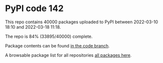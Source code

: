 # PyPI code 142

This repo contains 40000 packages uploaded to PyPI between 
2022-03-10 18:10 and 2022-03-18 11:18.

The repo is 84% (33895/40000) complete.

Package contents can be found [in the code branch](https://github.com/pypi-data/pypi-mirror-142/tree/code/packages).

A browsable package list for all repositories [all packages here](https://pypi-data.github.io/website/repositories/pypi-mirror-142).


